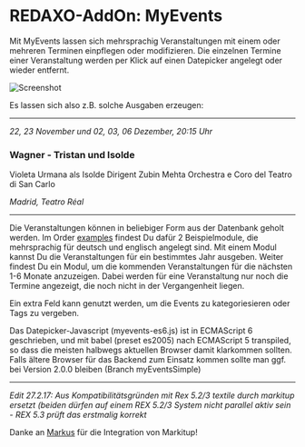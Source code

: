 REDAXO-AddOn: MyEvents
=======================

Mit MyEvents lassen sich mehrsprachig Veranstaltungen mit einem oder mehreren Terminen einpflegen oder modifizieren.
Die einzelnen Termine einer Veranstaltung werden per Klick auf einen Datepicker angelegt oder wieder entfernt.

![Screenshot](https://cloud.githubusercontent.com/assets/15124946/16166431/7f754cc0-34eb-11e6-9779-ff78598d0796.png)

Es lassen sich also z.B. solche Ausgaben erzeugen:

----------------------------------------------------

*22, 23 November und 02, 03, 06 Dezember, 20:15 Uhr*

### Wagner - Tristan und Isolde ###

Violeta Urmana als Isolde
Dirigent Zubin Mehta
Orchestra e Coro del Teatro di San Carlo

*Madrid, Teatro Réal*

----------------------------------------------------


Die Veranstaltungen können in beliebiger Form aus der Datenbank geholt werden.
Im Order [examples](https://github.com/wende60/myevents/tree/master/examples) findest Du dafür 2 Beispielmodule, die mehrsprachig für deutsch und englisch angelegt sind.
Mit einem Modul kannst Du die Veranstaltungen für ein bestimmtes  Jahr ausgeben.
Weiter findest Du ein Modul, um die kommenden Veranstaltungen für die nächsten 1-6 Monate anzuzeigen.
Dabei werden für eine Veranstaltung nur noch die Termine angezeigt, die noch nicht in der Vergangenheit liegen.

Ein extra Feld kann genutzt werden, um die Events zu kategoriesieren oder Tags zu vergeben.

Das Datepicker-Javascript  (myevents-es6.js) ist in ECMAScript 6 geschrieben, und mit babel (preset es2005) nach ECMAScript 5 transpiled, so dass die meisten halbwegs aktuellen Browser damit klarkommen sollten.
Falls ältere Browser für das Backend zum Einsatz kommen sollte man ggf. bei Version 2.0.0 bleiben (Branch myEventsSimple)

----------------------------------------------------
*Edit 27.2.17: Aus Kompatibilitätsgründen mit Rex 5.2/3 textile durch markitup ersetzt (beiden dürfen auf einem REX 5.2/3 System nicht parallel aktiv sein - REX 5.3 prüft das erstmalig korrekt*

Danke an [Markus](https://github.com/Markus-GS) für die Integration von Markitup!


